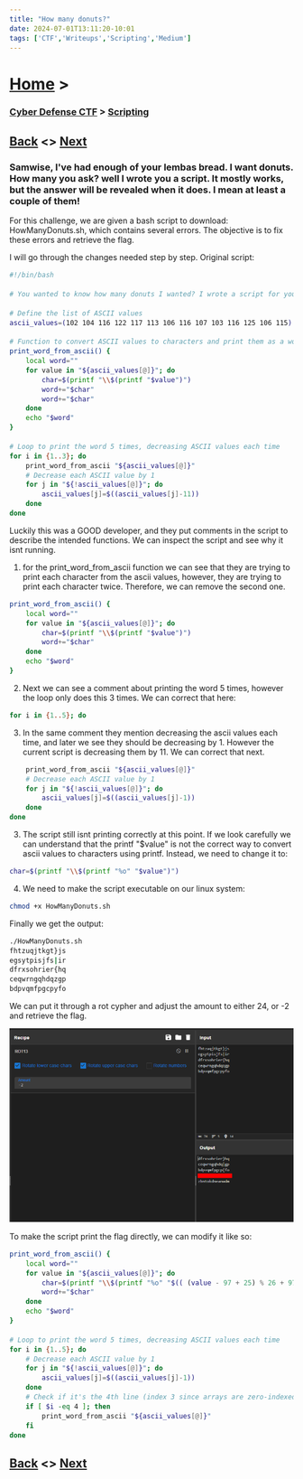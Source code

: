 ```yaml
---
title: "How many donuts?"
date: 2024-07-01T13:11:20-10:01
tags: ['CTF','Writeups','Scripting','Medium']
---
```



# [Home](https://jjolley91.github.io/blog/) >

###  [Cyber Defense CTF](https://jjolley91.github.io/blog/level_effect_cyber_defense_ctf_2024/) >  [Scripting](https://jjolley91.github.io/blog/level_effect_cyber_defense_ctf_2024/scripting/)

## [Back](https://jjolley91.github.io/blog/level_effect_cyber_defense_ctf_2024/scripting/)  <> [Next](https://jjolley91.github.io/blog/level_effect_cyber_defense_ctf_2024/scripting/perfect_match)

### Samwise, I've had enough of your lembas bread. I want donuts. How many you ask? well I wrote you a script. It mostly works, but the answer will be revealed when it does. I mean at least a couple of them!

For this challenge, we are given a bash script to download: HowManyDonuts.sh, which contains several errors. The objective is to fix these errors and retrieve the flag.

I will go through the changes needed step by step.
Original script:
```bash
#!/bin/bash

# You wanted to know how many donuts I wanted? I wrote a script for you that will provide you the answer. Pretty sure it works - I think.

# Define the list of ASCII values
ascii_values=(102 104 116 122 117 113 106 116 107 103 116 125 106 115)

# Function to convert ASCII values to characters and print them as a word
print_word_from_ascii() {
    local word=""
    for value in "${ascii_values[@]}"; do
        char=$(printf "\\$(printf "$value")")
        word+="$char"
        word+="$char"
    done
    echo "$word"
}

# Loop to print the word 5 times, decreasing ASCII values each time
for i in {1..3}; do
    print_word_from_ascii "${ascii_values[@]}"
    # Decrease each ASCII value by 1
    for j in "${!ascii_values[@]}"; do
        ascii_values[j]=$((ascii_values[j]-11))
    done
done
```
Luckily this was a GOOD developer, and they put comments in the script to describe the intended functions. We can inspect the script and see why it isnt running.

1. for the print_word_from_ascii function we can see that they are trying to print each character from the ascii values, however, they are trying to print each character twice. Therefore, we can remove the second one.
```bash
print_word_from_ascii() {
    local word=""
    for value in "${ascii_values[@]}"; do
        char=$(printf "\\$(printf "$value")")
        word+="$char"
    done
    echo "$word"
}
```

2. Next we can see a comment about printing the word 5 times, however the loop only does this 3 times. We can correct that here:
```bash
for i in {1..5}; do
```

3. In the same comment they mention decreasing the ascii values each time, and later we see they should be decreasing by 1. However the current script is decreasing them by 11. We can correct that next.

```bash 
    print_word_from_ascii "${ascii_values[@]}"
    # Decrease each ASCII value by 1
    for j in "${!ascii_values[@]}"; do
        ascii_values[j]=$((ascii_values[j]-1))
    done
done
```
3. The script still isnt printing correctly at this point. If we look carefully we can understand that the printf "$value" is not the correct way to convert ascii values to characters using printf. Instead, we need to change it to:
```bash
char=$(printf "\\$(printf "%o" "$value")")
```
4. We need to make the script executable on our linux system:
```bash
chmod +x HowManyDonuts.sh
```
Finally we get the output:
```bash
./HowManyDonuts.sh
fhtzuqjtkgt}js
egsytpisjfs|ir
dfrxsohrier{hq
ceqwrngqhdqzgp
bdpvqmfpgcpyfo
```
We can put it through a rot cypher and adjust the amount to either 24, or -2 and retrieve the flag.

![donuts](https://github.com/jjolley91/blog/blob/main/static/le_ctf_24/donuts.png?raw=true)

To make the script print the flag directly, we can modify it like so:

```bash
print_word_from_ascii() {
    local word=""
    for value in "${ascii_values[@]}"; do
        char=$(printf "\\$(printf "%o" "$(( (value - 97 + 25) % 26 + 97 ))")")
        word+="$char"
    done
    echo "$word"
}

# Loop to print the word 5 times, decreasing ASCII values each time
for i in {1..5}; do
    # Decrease each ASCII value by 1
    for j in "${!ascii_values[@]}"; do
        ascii_values[j]=$((ascii_values[j]-1))
    done
    # Check if it's the 4th line (index 3 since arrays are zero-indexed)
    if [ $i -eq 4 ]; then
        print_word_from_ascii "${ascii_values[@]}"
    fi
done

```


## [Back](https://jjolley91.github.io/blog/level_effect_cyber_defense_ctf_2024/scripting/)  <> [Next](https://jjolley91.github.io/blog/level_effect_cyber_defense_ctf_2024/scripting/perfect_match)